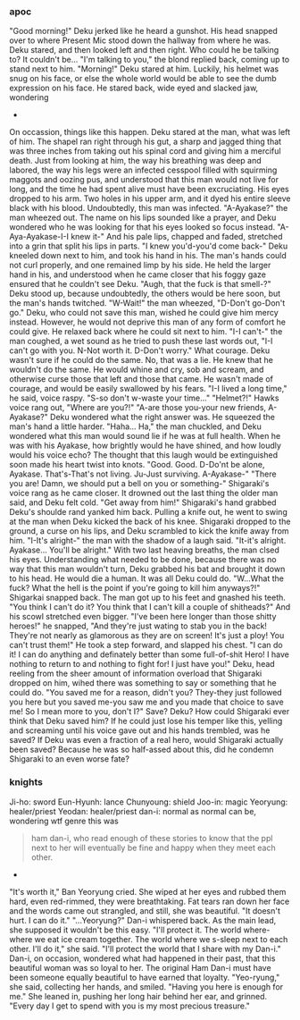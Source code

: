 ### apoc

"Good morning!"
Deku jerked like he heard a gunshot. His head snapped over to where Present Mic stood down the hallway from where he was. Deku stared, and then looked left and then right. Who could he be talking to? It couldn't be...
"I'm talking to you," the blond replied back, coming up to stand next to him. "Morning!"
Deku stared at him. Luckily, his helmet was snug on his face, or else the whole world would be able to see the dumb expression on his face. He stared back, wide eyed and slacked jaw, wondering 

-

On occassion, things like this happen.
Deku stared at the man, what was left of him. The shapel ran right through his gut, a sharp and jagged thing that was three inches from taking out his spinal cord and giving him a merciful death. Just from looking at him, the way his breathing was deep and labored, the way his legs were an infected cesspool filled with squirming maggots and oozing pus, and understood that this man would not live for long, and the time he had spent alive must have been excruciating. 
His eyes dropped to his arm. Two holes in his upper arm, and it dyed his entire sleeve black with his blood. Undoubtedly, this man was infected.
"A-Ayakase?" the man wheezed out. The name on his lips sounded like a prayer, and Deku wondered who he was looking for that his eyes looked so focus instead. "A-Aya-Ayakase-I-I knew it-"
And his pale lips, chapped and faded, stretched into a grin that split his lips in parts. 
"I knew you'd-you'd come back-"
Deku kneeled down next to him, and took his hand in his. The man's hands could not curl properly, and one remained limp by his side. He held the larger hand in his, and understood when he came closer that his foggy gaze ensured that he couldn't see Deku.
"Augh, that the fuck is that smell-?"
Deku stood up, because undoubtedly, the others would be here soon, but the man's hands twitched.
"W-Wait!" the man wheezed, "D-Don't go-Don't go."
Deku, who could not save this man, wished he could give him mercy instead. However, he would not deprive this man of any form of comfort he could give. He relaxed back where he could sit next to him. 
"I-I can't-" the man coughed, a wet sound as he tried to push these last words out, "I-I can't go with you. N-Not worth it. D-Don't worry."
What courage. Deku wasn't sure if he could do the same. No, that was a lie. He knew that he wouldn't do the same. He would whine and cry, sob and scream, and otherwise curse those that left and those that came. He wasn't made of courage, and would be easily swallowed by his fears. 
"I-I lived a long time," he said, voice raspy. "S-so don't w-waste your time..."
"Helmet?!" Hawks voice rang out, "Where are you?!"
"A-are those you-your new friends, A-Ayakase?"
Deku wondered what the right answer was. He squeezed the man's hand a little harder.
"Haha... Ha," the man chuckled, and Deku wondered what this man would sound lie if he was at full health. When he was with his Ayakase, how brightly would he have shined, and how loudly would his voice echo? The thought that this laugh would be extinguished soon made his heart twist into knots. "Good. Good. D-Do'nt be alone, Ayakase. That's-That's not living. Ju-Just surviving. A-Ayakase-"
"There you are! Damn, we should put a bell on you or something-"
Shigaraki's voice rang as he came closer. It drowned out the last thing the older man said, and Deku felt cold.
"Get away from him!"
Shigaraki's hand grabbed Deku's shoulde rand yanked him back. Pulling a knife out, he went to swing at the man when Deku kicked the back of his knee.
Shigaraki dropped to the ground, a curse on his lips, and Deku scrambled to kick the knife away from him.
"I-It's alright-" the man with the shadow of a laugh said. "It-it's alright. Ayakase... You'll be alright."
With two last heaving breaths, the man clsed his eyes. Understanding what needed to be done, because there was no way that this man wouldn't turn, Deku grabbed his bat and brought it down to his head.
He would die a human. It was all Deku could do. 
"W...What the fuck? What the hell is the point if you're going to kill him anyways?!" Shigarkai snapped back. The man got up to his feet and gnashed his teeth. "You think I can't do it? You think that I can't kill a couple of shitheads?"
And his scowl stretched even bigger.
"I've been here longer than those shitty heroes!" he snapped, "And they're just wating to stab you in the back! They're not nearly as glamorous as they are on screen! It's just a ploy! You can't trust them!"
He took a step forward, and slapped his chest.
"I can do it! I can do anything and definately better than some full-of-shit Hero! I have nothing to return to and nothing to fight for! I just have you!"
Deku, head reeling from the sheer amount of information overload that Shigaraki dropped on him, wihed there was something to say or something that he could do.
"You saved me for a reason, didn't you? They-they just followed you here but you saved me-you saw me and you made that choice to save me! So I mean more to you, don't I?"
Save?
Deku?
How could Shigaraki ever think that Deku saved him? If he could just lose his temper like this, yelling and screaming until his voice gave out and his hands trembled, was he saved?
If Deku was even a fraction of a real hero, would Shigaraki actually been saved? Because he was so half-assed about this, did he condemn Shigaraki to an even worse fate?




### knights 
Ji-ho: sword
Eun-Hyunh: lance
Chunyoung: shield
Joo-in: magic
Yeoryung: healer/priest
Yeodan: healer/priest
dan-i: normal as normal can be, wondering wtf genre this was
> ham dan-i, who read enough of these stories to know that the ppl next to her will eventually be fine and happy when they meet each other. 

-

"It's worth it," Ban Yeoryung cried. She wiped at her eyes and rubbed them hard, even red-rimmed, they were breathtaking. Fat tears ran down her face and the words came out strangled, and still, she was beautiful. "It doesn't hurt. I can do it."
"...Yeoryung?" Dan-i whispered back. As the main lead, she supposed it wouldn't be this easy.
"I'll protect it. The world where-where we eat ice cream together. The world where we s-sleep next to each other. I'll do it," she said. "I'll protect the world that I share with my Dan-i."
Dan-i, on occasion, wondered what had happened in their past, that this beautiful woman was so loyal to her. The original Ham Dan-i must have been someone equally beautiful to have earned that loyalty. 
"Yeo-ryung," she said, collecting her hands, and smiled. "Having you here is enough for me." She leaned in, pushing her long hair behind her ear, and grinned. "Every day I get to spend with you is my most precious treasure."
